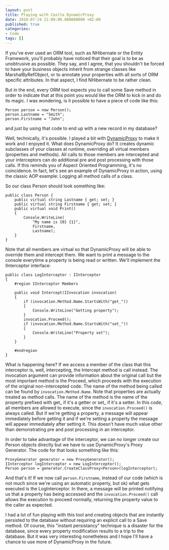 ```yaml
---
layout: post
title: Playing with Castle DynamicProxy
date: 2010-07-24 21:09:00.000000000 +02:00
published: true
categories:
- Code
tags: []
---
```


If you've ever used an ORM tool, such as NHibernate or the Entity Framework, you'll probably have noticed that their goal is to be as unobtrusive as possible. They say, and I agree, that you shouldn't be forced to have your business objects inherit from strange classes like MarshalByRefObject, or to annotate your properties with all sorts of ORM specific attributes. In that aspect, I find NHibernate to be rather clean.

But in the end, every ORM tool expects you to call some Save method in order to indicate that at this point you would like the ORM to kick in and do its magic. I was wondering, is it possible to have a piece of code like this:

```
Person person = new Person();
person.Lastname = "Smith";
person.Firstname = "John";
```

and just by using that code to end up with a new record in my database?

Well, technically, it's possible. I played a bit with <a href="http://www.castleproject.org/dynamicproxy/index.html">DynamicProxy</a> to make it work and I enjoyed it. What does DynamicProxy do? It creates dynamic subclasses of your classes at runtime, overriding all virtual members (properties and methods). All calls to those members are intercepted and your interceptors can do additional pre and post processing with those calls. If this reminds you of Aspect Oriented Programming, it's no coincidence. In fact, let's see an example of DynamicProxy in action, using the classic AOP example: Logging all method calls of a class.

So our class Person should look something like:

```
public class Person {
	public virtual string Lastname { get; set; }
	public virtual string Firstname { get; set; }
	public virtual void Print()
	{
		Console.WriteLine(
			"My name is {0} {1}",
			Firstname,
			Lastname);
	}
}
```

Note that all members are virtual so that DynamicProxy will be able to override them and intercept them. We want to print a message to the console everytime a property is being read or written. We'll implement the IInterceptor interface:

```
public class LogInterceptor : IInterceptor
{
	#region IInterceptor Members

	public void Intercept(IInvocation invocation)
	{
		if (invocation.Method.Name.StartsWith("get_"))
		{
			Console.WriteLine("Getting property");
		}
		invocation.Proceed();
		if (invocation.Method.Name.StartsWith("set_"))
		{
			Console.WriteLine("Property set");
		}
	}

	#endregion
}
```

What is happening here? If we access a member of the class that this interceptor is, well, intercepting, the Intercept method is call instead. The invocation argument can provide information about the original call but the most important method is the Proceed, which proceeds with the execution of the original non-intercepted code. The name of the method being called can be found by <code>invocation.Method.Name</code>. Note that properties are actually treated as method calls. The name of the method is the name of the property prefixed with get_ if it's a getter or set_ if it's a setter. In this code, all members are allowed to execute, since the <code>invocation.Proceed()</code> is always called. But if we're getting a property, a message will appear immediately before getting it and if we're setting a property the message will appear immediately after setting it. This doesn't have much value other than demonstrating pre and post processing in an interceptor.

In order to take advantage of the interceptor, we can no longer create our Person objects directly but we have to use DynamicProxy's Proxy Generator. The code for that looks something like this:

```
ProxyGenerator generator = new ProxyGenerator();
IInterceptor logInterceptor = new LogInterceptor();
Person person = generator.CreateClassProxy<Person>(logInterceptor);
```

And that's it! If we now call <code>person.Firstname</code>, instead of our code (which is not much since we're using an automatic property, but ok) what gets executed is the LogInterceptor. In there, a message will be printed notifying us that a property has being accessed and the <code>invocation.Proceed()</code> call allows the execution to proceed normally, returning the property value to the caller as expected.

I had a lot of fun playing with this tool and creating objects that are instantly persisted to the database without requiring an explicit call to a Save method. Of course, this "instant persistancy" technique is a disaster for the database, since every property modification results to a trip to the database. But it was very interesting nonetheless and I hope I'll have a chance to use more of DynamicProxy in the future.
